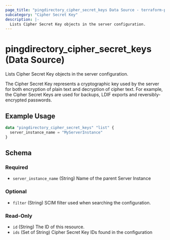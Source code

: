 ```yaml
---
page_title: "pingdirectory_cipher_secret_keys Data Source - terraform-provider-pingdirectory"
subcategory: "Cipher Secret Key"
description: |-
  Lists Cipher Secret Key objects in the server configuration.
---
```


# pingdirectory_cipher_secret_keys (Data Source)

Lists Cipher Secret Key objects in the server configuration.

The Cipher Secret Key represents a cryptographic key used by the server for both encryption of plain text and decryption of cipher text. For example, the Cipher Secret Keys are used for backups, LDIF exports and reversibly-encrypted passwords.

## Example Usage

```terraform
data "pingdirectory_cipher_secret_keys" "list" {
  server_instance_name = "MyServerInstance"
}
```

<!-- schema generated by tfplugindocs -->
## Schema

### Required

- `server_instance_name` (String) Name of the parent Server Instance

### Optional

- `filter` (String) SCIM filter used when searching the configuration.

### Read-Only

- `id` (String) The ID of this resource.
- `ids` (Set of String) Cipher Secret Key IDs found in the configuration

